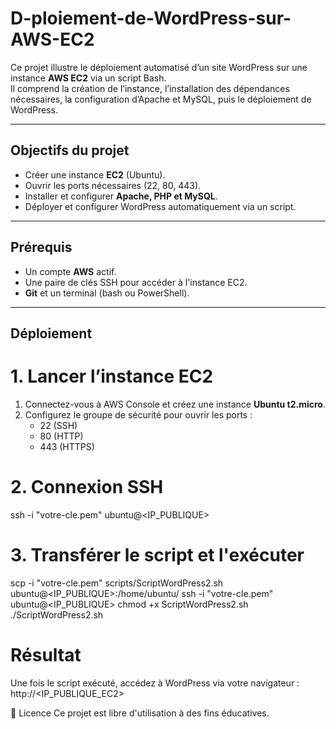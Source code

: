 # D-ploiement-de-WordPress-sur-AWS-EC2

Ce projet illustre le déploiement automatisé d’un site WordPress sur une instance **AWS EC2** via un script Bash.  
Il comprend la création de l’instance, l’installation des dépendances nécessaires, la configuration d’Apache et MySQL, puis le déploiement de WordPress.

---

##  Objectifs du projet

- Créer une instance **EC2** (Ubuntu).
- Ouvrir les ports nécessaires (22, 80, 443).
- Installer et configurer **Apache, PHP et MySQL**.
- Déployer et configurer WordPress automatiquement via un script.

---

##  Prérequis

- Un compte **AWS** actif.
- Une paire de clés SSH pour accéder à l'instance EC2.
- **Git** et un terminal (bash ou PowerShell).

---

##  Déploiement

# 1. Lancer l’instance EC2
1. Connectez-vous à AWS Console et créez une instance **Ubuntu t2.micro**.
2. Configurez le groupe de sécurité pour ouvrir les ports :
   - 22 (SSH)
   - 80 (HTTP)
   - 443 (HTTPS)

# 2. Connexion SSH

ssh -i "votre-cle.pem" ubuntu@<IP_PUBLIQUE>

# 3. Transférer le script et l'exécuter

scp -i "votre-cle.pem" scripts/ScriptWordPress2.sh ubuntu@<IP_PUBLIQUE>:/home/ubuntu/
ssh -i "votre-cle.pem" ubuntu@<IP_PUBLIQUE>
chmod +x ScriptWordPress2.sh
./ScriptWordPress2.sh

 # Résultat

Une fois le script exécuté, accédez à WordPress via votre navigateur :
http://<IP_PUBLIQUE_EC2>

📜 Licence
Ce projet est libre d'utilisation à des fins éducatives.
